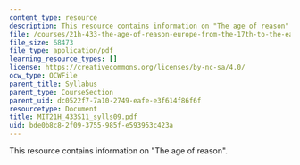 ```yaml
---
content_type: resource
description: This resource contains information on "The age of reason".
file: /courses/21h-433-the-age-of-reason-europe-from-the-17th-to-the-early-19th-centuries-spring-2011/bde0b8c82f093755985fe593953c423a_MIT21H_433S11_sylls09.pdf
file_size: 68473
file_type: application/pdf
learning_resource_types: []
license: https://creativecommons.org/licenses/by-nc-sa/4.0/
ocw_type: OCWFile
parent_title: Syllabus
parent_type: CourseSection
parent_uid: dc0522f7-7a10-2749-eafe-e3f614f86f6f
resourcetype: Document
title: MIT21H_433S11_sylls09.pdf
uid: bde0b8c8-2f09-3755-985f-e593953c423a
---
```

This resource contains information on "The age of reason".